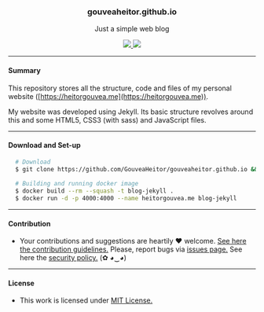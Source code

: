
<p align="center">
  <h3 align="center">gouveaheitor.github.io</h3>
  <p align="center">Just a simple web blog</p>

  <p align="center">
    <a href="https://github.com/GouveaHeitor/gouveaheitor.github.io/blob/master/LICENSE.md">
      <img src="https://img.shields.io/badge/license-MIT-blue.svg">
    </a>
    <a href="https://github.com/GouveaHeitor/gouveaheitor.github.io/releases">
      <img src="https://img.shields.io/badge/version-1.0-blue.svg">
    </a>
  </p>
</p>

---

#### Summary

This repository stores all the structure, code and files of my personal website ([https://heitorgouvea.me](https://heitorgouvea.me)).

My website was developed using Jekyll. Its basic structure revolves around this and some HTML5, CSS3 (with sass) and JavaScript files.

---

#### Download and Set-up

```bash
  # Download
  $ git clone https://github.com/GouveaHeitor/gouveaheitor.github.io && cd gouveaheitor.github.io
    
  # Building and running docker image
  $ docker build --rm --squash -t blog-jekyll .
  $ docker run -d -p 4000:4000 --name heitorgouvea.me blog-jekyll
```

---

#### Contribution

- Your contributions and suggestions are heartily ♥ welcome. [See here the contribution guidelines.](/.github/CONTRIBUTING.md) Please, report bugs via [issues page.](https://github.com/GouveaHeitor/gouveaheitor.github.io/issues) See here the [security policy.](./SECURITY.md) (✿ ◕‿◕) 

---

#### License

- This work is licensed under [MIT License.](./LICENSE.md)

